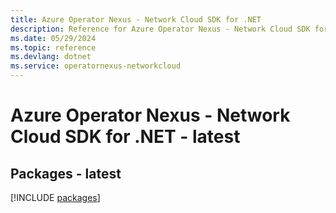 ```yaml
---
title: Azure Operator Nexus - Network Cloud SDK for .NET
description: Reference for Azure Operator Nexus - Network Cloud SDK for .NET
ms.date: 05/29/2024
ms.topic: reference
ms.devlang: dotnet
ms.service: operatornexus-networkcloud
---
```

# Azure Operator Nexus - Network Cloud SDK for .NET - latest
## Packages - latest
[!INCLUDE [packages](operator-nexus---network-cloud-index.md)]